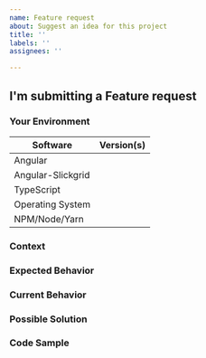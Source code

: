 ```yaml
---
name: Feature request
about: Suggest an idea for this project
title: ''
labels: ''
assignees: ''

---
```


<!---
Thanks for filing an issue! However, before you submit, please read the following:
1. Search open/closed issues before submitting since someone might have asked the same thing before!
-->

## I'm submitting a Feature request

### Your Environment
<!--- Include as many relevant details as possible about the environment you experienced the bug in -->
| Software          | Version(s) |
| ----------------- | ---------- |
| Angular           |
| Angular-Slickgrid |
| TypeScript        |
| Operating System  |
| NPM/Node/Yarn     |

### Context
<!--- How has this issue affected you? What are you trying to accomplish? -->
<!--- Providing context helps us come up with a solution that is most useful in the real world -->

### Expected Behavior
<!--- Tell us what should happen -->

### Current Behavior
<!--- Tell us what happens instead of the expected behavior -->
<!--- If you are seeing an error, please include the full error message and stack trace -->

### Possible Solution
<!--- Not obligatory, but suggest a fix/reason for the feature -->

### Code Sample
<!-- Please provide Stackblitz, Gist or Code Sample to reproduce the issue -->
